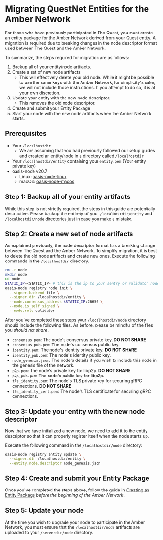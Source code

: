 # Migrating QuestNet Entities for the Amber Network

For those who have previously participated in The Quest, you must create
an entity package for the Amber Network derived from your Quest entity. A
migration is required due to breaking changes in the node descriptor format used
between The Quest and the Amber Network.

To summarize, the steps required for migration are as follows:

1. Backup all of your entity/node artifacts.
2. Create a set of new node artifacts.
    * This will effectively delete your old node. While it might be possible to
      use the same keys with the Amber Network, for simplicity's sake, we will
      not include those instructions. If you attempt to do so, it is at your own
      discretion.
3. Update your entity with the new node descriptor.
    * This removes the old node descriptor.
4. Create and submit your Entity Package
5. Start your node with the new node artifacts when the Amber Network
   starts.

## Prerequisites

* Your `/localhostdir`
  * We are assuming that you had previously followed our setup guides and
    created an entity/node in a directory called `/localhostdir`
* Your `/localhostdir/entity` containing your `entity.pem` (Your entity private key)
* oasis-node v20.7
  * Linux: [oasis-node-linux]
  * macOS: [oasis-node-macos]

[oasis-node-linux]: https://github.com/oasisprotocol/oasis-core/releases/download/v20.7/oasis_core_20.7_linux_amd64.tar.gz
[oasis-node-macos]: https://github.com/oasisprotocol/oasis-core/releases/download/v20.7/oasis_core_20.7_macos_amd64.tar.gz

## Step 1: Backup all of your entity artifacts

While this step is not strictly required, the steps in this guide are
potentially destructive. Please backup the entirety of your
`/localhostdir/entity` and `/localhostdir/node` directories just in case you
make a mistake.

## Step 2: Create a new set of node artifacts

As explained previously, the node descriptor format has a breaking change
between The Quest and the Amber Network. To simplify migration, it is best to
delete the old node artifacts and create new ones. Execute the following
commands in the `/localhostdir` directory.

```bash
rm -r node
mkdir node
cd node
STATIC_IP=<STATIC_IP> # this is the ip to your sentry or validator node
oasis-node registry node init \
  --signer.backend file \
  --signer.dir /localhostdir/entity \
  --node.consensus_address $STATIC_IP:26656 \
  --node.is_self_signed \
  --node.role validator
```

After you've completed these steps your `/localhostdir/node` directory should
include the following files. As before, please be mindful of the files you
_should not share_.

* `consensus.pem`: The node's consensus private key. **DO NOT SHARE**
* `consensus_pub.pem`: The node's consensus public key.
* `identity.pem`: The node's identity private key. **DO NOT SHARE**
* `identity_pub.pem`: The node's identity public key.
* `node_genesis.json`: The node's details if you wish to include this node in
  the genesis file of the network.
* `p2p.pem`: The node's private key for libp2p. **DO NOT SHARE**
* `p2p_pub.pem`: The node's public key for libp2p.
* `tls_identity.pem`: The node's TLS private key for securing gRPC
  connections. **DO NOT SHARE**
* `tls_identity_cert.pem`: The node's TLS certificate for securing gRPC
  connections.

## Step 3: Update your entity with the new node descriptor

Now that we have initialized a new node, we need to add it to the entity
descriptor so that it can properly register itself when the node starts up.

Execute the following command in the `/localhostdir/node` directory:

```bash
oasis-node registry entity update \
  --signer.dir /localhostdir/entity \
  --entity.node.descriptor node_genesis.json
```

## Step 4: Create and submit your Entity Package

Once you've completed the steps above, follow the guide in [Creating an Entity
Package] _before the beginning of the Amber Network_.

[Creating an Entity Package]: ./creating-an-entity-package.md

## Step 5: Update your node

At the time you wish to upgrade your node to participate in the Amber
Network, you must ensure that the `/localhostdir/node` artifacts are uploaded to
your `/serverdir/node` directory.
